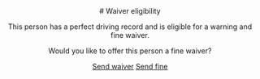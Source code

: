 <div style="text-align: center;">
# Waiver eligibility
<p>This person has a perfect driving record and is eligible for a warning and fine waiver.</p>
<p>Would you like to offer this person a fine waiver?</p>
<a href="{{ '/waiver-sent' | url }}" class="nsw-button nsw-button--primary">Send waiver</a>
<a href="{{ '/waiver-fine' | url }}" class="nsw-button nsw-button--outline">Send fine</a>
</div>
